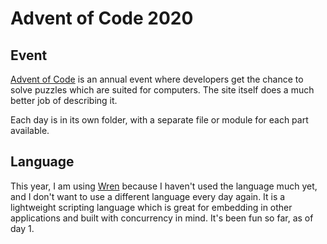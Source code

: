 # Advent of Code 2020

## Event

[Advent of Code](https://adventofcode.com/2020/about) is an annual event where developers get the chance to solve puzzles which are suited for computers. The site itself does a much better job of describing it.

Each day is in its own folder, with a separate file or module for each part available.

## Language

This year, I am using [Wren](https://wren.io/) because I haven't used the language much yet, and I don't want to use a different language every day again. It is a lightweight scripting language which is great for embedding in other applications and built with concurrency in mind. It's been fun so far, as of day 1.
